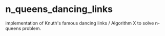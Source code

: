 # n_queens_dancing_links

implementation of Knuth's famous dancing links / Algorithm X to solve n-queens problem.
